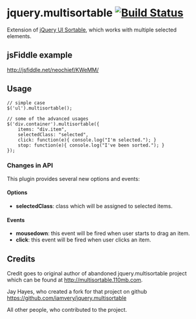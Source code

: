 # jquery.multisortable [![Build Status](https://travis-ci.org/shvetsgroup/jquery.multisortable.png)](https://travis-ci.org/shvetsgroup/jquery.multisortable)

Extension of [jQuery UI Sortable](http://jqueryui.com/sortable/), which works with multiple selected elements.

## jsFiddle example

http://jsfiddle.net/neochief/KWeMM/

## Usage

```
// simple case
$('ul').multisortable();

// some of the advanced usages
$('div.container').multisortable({
	items: "div.item",
	selectedClass: "selected",
	click: function(e){ console.log("I'm selected."); }
	stop: function(e){ console.log("I've been sorted."); }
});
```

### Changes in API

This plugin provides several new options and events:

#### Options

* **selectedClass**: class which will be assigned to selected items.

#### Events

* **mousedown**: this event will be fired when user starts to drag an item.
* **click**: this event will be fired when user clicks an item.

## Credits

Credit goes to original author of abandoned jquery.multisortable project which can be found at <http://multisortable.110mb.com>.

Jay Hayes, who created a fork for that project on github <https://github.com/iamvery/jquery.multisortable>

All other people, who contributed to the project.
